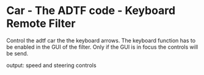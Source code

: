 # Car - The ADTF code - Keyboard Remote Filter

Control the adtf car the the keyboard arrows.
The keyboard function has to be enabled in the GUI of the filter.
Only if the GUI is in focus the controls will be send.

output: speed and steering controls